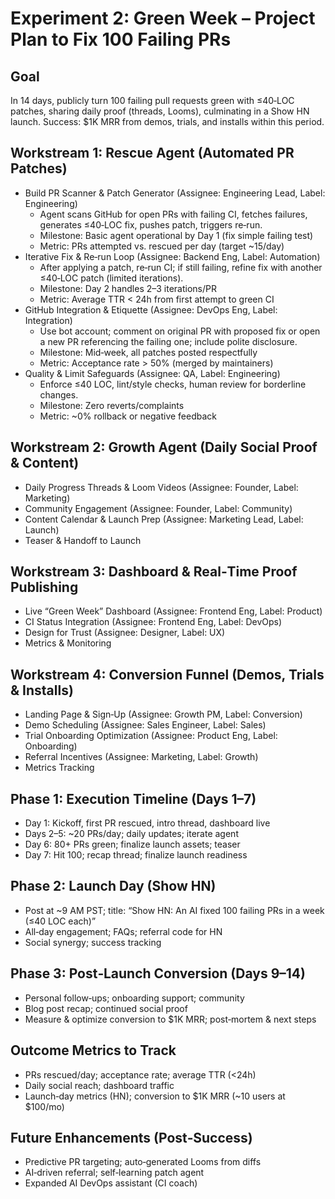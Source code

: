 # Experiment 2: Green Week – Project Plan to Fix 100 Failing PRs

## Goal
In 14 days, publicly turn 100 failing pull requests green with ≤40‑LOC patches, sharing daily proof (threads, Looms), culminating in a Show HN launch. Success: $1K MRR from demos, trials, and installs within this period.

## Workstream 1: Rescue Agent (Automated PR Patches)
- Build PR Scanner & Patch Generator (Assignee: Engineering Lead, Label: Engineering)
  - Agent scans GitHub for open PRs with failing CI, fetches failures, generates ≤40‑LOC fix, pushes patch, triggers re‑run.
  - Milestone: Basic agent operational by Day 1 (fix simple failing test)
  - Metric: PRs attempted vs. rescued per day (target ~15/day)
- Iterative Fix & Re‑run Loop (Assignee: Backend Eng, Label: Automation)
  - After applying a patch, re‑run CI; if still failing, refine fix with another ≤40‑LOC patch (limited iterations).
  - Milestone: Day 2 handles 2–3 iterations/PR
  - Metric: Average TTR < 24h from first attempt to green CI
- GitHub Integration & Etiquette (Assignee: DevOps Eng, Label: Integration)
  - Use bot account; comment on original PR with proposed fix or open a new PR referencing the failing one; include polite disclosure.
  - Milestone: Mid‑week, all patches posted respectfully
  - Metric: Acceptance rate > 50% (merged by maintainers)
- Quality & Limit Safeguards (Assignee: QA, Label: Engineering)
  - Enforce ≤40 LOC, lint/style checks, human review for borderline changes.
  - Milestone: Zero reverts/complaints
  - Metric: ~0% rollback or negative feedback

## Workstream 2: Growth Agent (Daily Social Proof & Content)
- Daily Progress Threads & Loom Videos (Assignee: Founder, Label: Marketing)
- Community Engagement (Assignee: Founder, Label: Community)
- Content Calendar & Launch Prep (Assignee: Marketing Lead, Label: Launch)
- Teaser & Handoff to Launch

## Workstream 3: Dashboard & Real‑Time Proof Publishing
- Live “Green Week” Dashboard (Assignee: Frontend Eng, Label: Product)
- CI Status Integration (Assignee: Frontend Eng, Label: DevOps)
- Design for Trust (Assignee: Designer, Label: UX)
- Metrics & Monitoring

## Workstream 4: Conversion Funnel (Demos, Trials & Installs)
- Landing Page & Sign‑Up (Assignee: Growth PM, Label: Conversion)
- Demo Scheduling (Assignee: Sales Engineer, Label: Sales)
- Trial Onboarding Optimization (Assignee: Product Eng, Label: Onboarding)
- Referral Incentives (Assignee: Marketing, Label: Growth)
- Metrics Tracking

## Phase 1: Execution Timeline (Days 1–7)
- Day 1: Kickoff, first PR rescued, intro thread, dashboard live
- Days 2–5: ~20 PRs/day; daily updates; iterate agent
- Day 6: 80+ PRs green; finalize launch assets; teaser
- Day 7: Hit 100; recap thread; finalize launch readiness

## Phase 2: Launch Day (Show HN)
- Post at ~9 AM PST; title: “Show HN: An AI fixed 100 failing PRs in a week (≤40 LOC each)”
- All‑day engagement; FAQs; referral code for HN
- Social synergy; success tracking

## Phase 3: Post‑Launch Conversion (Days 9–14)
- Personal follow‑ups; onboarding support; community
- Blog post recap; continued social proof
- Measure & optimize conversion to $1K MRR; post‑mortem & next steps

## Outcome Metrics to Track
- PRs rescued/day; acceptance rate; average TTR (<24h)
- Daily social reach; dashboard traffic
- Launch‑day metrics (HN); conversion to $1K MRR (~10 users at $100/mo)

## Future Enhancements (Post‑Success)
- Predictive PR targeting; auto‑generated Looms from diffs
- AI‑driven referral; self‑learning patch agent
- Expanded AI DevOps assistant (CI coach)
